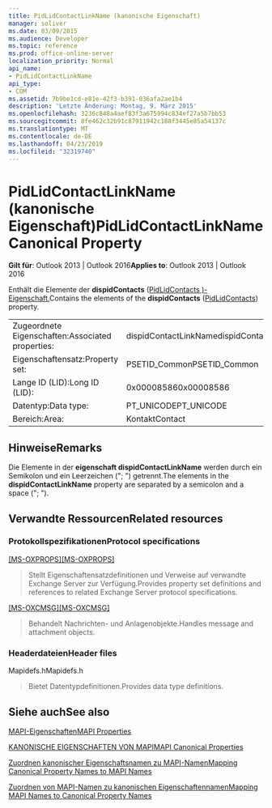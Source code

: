 ```yaml
---
title: PidLidContactLinkName (kanonische Eigenschaft)
manager: soliver
ms.date: 03/09/2015
ms.audience: Developer
ms.topic: reference
ms.prod: office-online-server
localization_priority: Normal
api_name:
- PidLidContactLinkName
api_type:
- COM
ms.assetid: 7b9be1cd-e81e-42f3-b391-036afa2ae1b4
description: 'Letzte Änderung: Montag, 9. März 2015'
ms.openlocfilehash: 3236c848a4aef83f3a675994c834ef27a5b7bb53
ms.sourcegitcommit: 8fe462c32b91c87911942c188f3445e85a54137c
ms.translationtype: MT
ms.contentlocale: de-DE
ms.lasthandoff: 04/23/2019
ms.locfileid: "32319740"
---
```

# <a name="pidlidcontactlinkname-canonical-property"></a><span data-ttu-id="fb721-103">PidLidContactLinkName (kanonische Eigenschaft)</span><span class="sxs-lookup"><span data-stu-id="fb721-103">PidLidContactLinkName Canonical Property</span></span>

  
  
<span data-ttu-id="fb721-104">**Gilt für**: Outlook 2013 | Outlook 2016</span><span class="sxs-lookup"><span data-stu-id="fb721-104">**Applies to**: Outlook 2013 | Outlook 2016</span></span> 
  
<span data-ttu-id="fb721-105">Enthält die Elemente der **dispidContacts** ([PidLidContacts )-Eigenschaft.](pidlidcontacts-canonical-property.md)</span><span class="sxs-lookup"><span data-stu-id="fb721-105">Contains the elements of the **dispidContacts** ([PidLidContacts](pidlidcontacts-canonical-property.md)) property.</span></span>
  
|||
|:-----|:-----|
|<span data-ttu-id="fb721-106">Zugeordnete Eigenschaften:</span><span class="sxs-lookup"><span data-stu-id="fb721-106">Associated properties:</span></span>  <br/> |<span data-ttu-id="fb721-107">dispidContactLinkName</span><span class="sxs-lookup"><span data-stu-id="fb721-107">dispidContactLinkName</span></span>  <br/> |
|<span data-ttu-id="fb721-108">Eigenschaftensatz:</span><span class="sxs-lookup"><span data-stu-id="fb721-108">Property set:</span></span>  <br/> |<span data-ttu-id="fb721-109">PSETID_Common</span><span class="sxs-lookup"><span data-stu-id="fb721-109">PSETID_Common</span></span>  <br/> |
|<span data-ttu-id="fb721-110">Lange ID (LID):</span><span class="sxs-lookup"><span data-stu-id="fb721-110">Long ID (LID):</span></span>  <br/> |<span data-ttu-id="fb721-111">0x00008586</span><span class="sxs-lookup"><span data-stu-id="fb721-111">0x00008586</span></span>  <br/> |
|<span data-ttu-id="fb721-112">Datentyp:</span><span class="sxs-lookup"><span data-stu-id="fb721-112">Data type:</span></span>  <br/> |<span data-ttu-id="fb721-113">PT_UNICODE</span><span class="sxs-lookup"><span data-stu-id="fb721-113">PT_UNICODE</span></span>  <br/> |
|<span data-ttu-id="fb721-114">Bereich:</span><span class="sxs-lookup"><span data-stu-id="fb721-114">Area:</span></span>  <br/> |<span data-ttu-id="fb721-115">Kontakt</span><span class="sxs-lookup"><span data-stu-id="fb721-115">Contact</span></span>  <br/> |
   
## <a name="remarks"></a><span data-ttu-id="fb721-116">Hinweise</span><span class="sxs-lookup"><span data-stu-id="fb721-116">Remarks</span></span>

<span data-ttu-id="fb721-117">Die Elemente in der **eigenschaft dispidContactLinkName** werden durch ein Semikolon und ein Leerzeichen ("; ") getrennt.</span><span class="sxs-lookup"><span data-stu-id="fb721-117">The elements in the **dispidContactLinkName** property are separated by a semicolon and a space ("; ").</span></span> 
  
## <a name="related-resources"></a><span data-ttu-id="fb721-118">Verwandte Ressourcen</span><span class="sxs-lookup"><span data-stu-id="fb721-118">Related resources</span></span>

### <a name="protocol-specifications"></a><span data-ttu-id="fb721-119">Protokollspezifikationen</span><span class="sxs-lookup"><span data-stu-id="fb721-119">Protocol specifications</span></span>

<span data-ttu-id="fb721-120">[[MS-OXPROPS]](https://msdn.microsoft.com/library/f6ab1613-aefe-447d-a49c-18217230b148%28Office.15%29.aspx)</span><span class="sxs-lookup"><span data-stu-id="fb721-120">[[MS-OXPROPS]](https://msdn.microsoft.com/library/f6ab1613-aefe-447d-a49c-18217230b148%28Office.15%29.aspx)</span></span>
  
> <span data-ttu-id="fb721-121">Stellt Eigenschaftensatzdefinitionen und Verweise auf verwandte Exchange Server zur Verfügung.</span><span class="sxs-lookup"><span data-stu-id="fb721-121">Provides property set definitions and references to related Exchange Server protocol specifications.</span></span>
    
<span data-ttu-id="fb721-122">[[MS-OXCMSG]](https://msdn.microsoft.com/library/7fd7ec40-deec-4c06-9493-1bc06b349682%28Office.15%29.aspx)</span><span class="sxs-lookup"><span data-stu-id="fb721-122">[[MS-OXCMSG]](https://msdn.microsoft.com/library/7fd7ec40-deec-4c06-9493-1bc06b349682%28Office.15%29.aspx)</span></span>
  
> <span data-ttu-id="fb721-123">Behandelt Nachrichten- und Anlagenobjekte.</span><span class="sxs-lookup"><span data-stu-id="fb721-123">Handles message and attachment objects.</span></span>
    
### <a name="header-files"></a><span data-ttu-id="fb721-124">Headerdateien</span><span class="sxs-lookup"><span data-stu-id="fb721-124">Header files</span></span>

<span data-ttu-id="fb721-125">Mapidefs.h</span><span class="sxs-lookup"><span data-stu-id="fb721-125">Mapidefs.h</span></span>
  
> <span data-ttu-id="fb721-126">Bietet Datentypdefinitionen.</span><span class="sxs-lookup"><span data-stu-id="fb721-126">Provides data type definitions.</span></span>
    
## <a name="see-also"></a><span data-ttu-id="fb721-127">Siehe auch</span><span class="sxs-lookup"><span data-stu-id="fb721-127">See also</span></span>



[<span data-ttu-id="fb721-128">MAPI-Eigenschaften</span><span class="sxs-lookup"><span data-stu-id="fb721-128">MAPI Properties</span></span>](mapi-properties.md)
  
[<span data-ttu-id="fb721-129">KANONISCHE EIGENSCHAFTEN VON MAPI</span><span class="sxs-lookup"><span data-stu-id="fb721-129">MAPI Canonical Properties</span></span>](mapi-canonical-properties.md)
  
[<span data-ttu-id="fb721-130">Zuordnen kanonischer Eigenschaftsnamen zu MAPI-Namen</span><span class="sxs-lookup"><span data-stu-id="fb721-130">Mapping Canonical Property Names to MAPI Names</span></span>](mapping-canonical-property-names-to-mapi-names.md)
  
[<span data-ttu-id="fb721-131">Zuordnen von MAPI-Namen zu kanonischen Eigenschaftennamen</span><span class="sxs-lookup"><span data-stu-id="fb721-131">Mapping MAPI Names to Canonical Property Names</span></span>](mapping-mapi-names-to-canonical-property-names.md)

